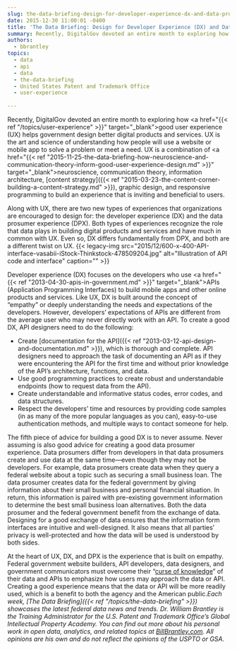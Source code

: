 ```yaml
---
slug: the-data-briefing-design-for-developer-experience-dx-and-data-prosumer-experience-dpx
date: 2015-12-30 11:00:01 -0400
title: 'The Data Briefing: Design for Developer Experience (DX) and Data Prosumer Experience (DPX)'
summary: Recently, DigitalGov devoted an entire month to exploring how good user experience (UX) helps government design better digital products and services. UX is the art and science of understanding how people will use a website or mobile app to solve a problem or meet a need. UX is a combination of neuroscience, communication theory, information
authors:
  - bbrantley
topics:
  - data
  - api
  - data
  - the-data-briefing
  - United States Patent and Trademark Office
  - user-experience
  
---
```


Recently, DigitalGov devoted an entire month to exploring how <a href="{{< ref "/topics/user-experience" >}}" target="_blank">good user experience (UX) helps government design better digital products and services</a>. UX is the art and science of understanding how people will use a website or mobile app to solve a problem or meet a need. UX is a combination of <a href="{{< ref "2015-11-25-the-data-briefing-how-neuroscience-and-communication-theory-inform-good-user-experience-design.md" >}}" target="_blank">neuroscience, communication theory</a>, information architecture, [content strategy]({{< ref "2015-03-23-the-content-corner-building-a-content-strategy.md" >}}), graphic design, and responsive programming to build an experience that is inviting and beneficial to users.

Along with UX, there are two new types of experiences that organizations are encouraged to design for: the developer experience (DX) and the data prosumer experience (DPX). Both types of experiences recognize the role that data plays in building digital products and services and have much in common with UX. Even so, DX differs fundamentally from DPX, and both are a different twist on UX. {{< legacy-img src="2015/12/600-x-400-API-interface-vasabii-iStock-Thinkstock-478509204.jpg" alt="Illustration of API code and interface" caption="" >}} 

Developer experience (DX) focuses on the developers who use <a href="{{< ref "2013-04-30-apis-in-government.md" >}}" target="_blank">APIs (Application Programming Interfaces)</a> to build mobile apps and other online products and services. Like UX, DX is built around the concept of “empathy” or deeply understanding the needs and expectations of the developers. However, developers’ expectations of APIs are different from the average user who may never directly work with an API. To create a good DX, API designers need to do the following:

  * Create [documentation for the API]({{< ref "2013-03-12-api-design-and-documentation.md" >}}), which is thorough and complete. API designers need to approach the task of documenting an API as if they were encountering the API for the first time and without prior knowledge of the API’s architecture, functions, and data.
  * Use good programming practices to create robust and understandable endpoints (how to request data from the API).
  * Create understandable and informative status codes, error codes, and data structures.
  * Respect the developers&#8217; time and resources by providing code samples (in as many of the more popular languages as you can), easy-to-use authentication methods, and multiple ways to contact someone for help.

The fifth piece of advice for building a good DX is to never assume. Never assuming is also good advice for creating a good data prosumer experience. Data prosumers differ from developers in that data prosumers create and use data at the same time—even though they may not be developers. For example, data prosumers create data when they query a federal website about a topic such as securing a small business loan. The data prosumer creates data for the federal government by giving information about their small business and personal financial situation. In return, this information is paired with pre-existing government information to determine the best small business loan alternatives. Both the data prosumer and the federal government benefit from the exchange of data. Designing for a good exchange of data ensures that the information form interfaces are intuitive and well-designed. It also means that all parties’ privacy is well-protected and how the data will be used is understood by both sides.

At the heart of UX, DX, and DPX is the experience that is built on empathy. Federal government website builders, API developers, data designers, and government communicators must overcome their “<a href="https://en.wikipedia.org/wiki/Curse_of_knowledge" target="_blank">curse of knowledge</a>” of their data and APIs to emphasize how users may approach the data or API. Creating a good experience means that the data or API will be more readily used, which is a benefit to both the agency and the American public._Each week, [The Data Briefing]({{< ref "/topics/the-data-briefing" >}}) showcases the latest federal data news and trends._
_Dr. William Brantley is the Training Administrator for the U.S. Patent and Trademark Office’s Global Intellectual Property Academy. You can find out more about his personal work in open data, analytics, and related topics at [BillBrantley.com](http://billbrantley.com/). All opinions are his own and do not reflect the opinions of the USPTO or GSA._